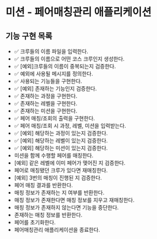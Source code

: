# 미션 - 페어매칭관리 애플리케이션

## 기능 구현 목록
- ✅ 크루들의 이름 파일을 입력한다.
- ✅ 크루들의 이름으로 어떤 코스 크루인지 생성한다.
- ✅ [예외]크루들의 이름이 중복되는지 검증한다.
- ✅ 예외에 사용될 메시지를 정의한다.
- ✅ 사용되는 기능들을 구현한다.
- ✅ [예외] 존재하는 기능인지 검증한다.
- ✅ 존재하는 과정을 구현한다.
- ✅ 존재하는 레벨을 구현한다.
- ✅ 존재하는 미션을 구현한다.
- ✅ 페어 매칭/조회의 출력을 구현한다.
- ✅ 페어 매칭/조회 시 과정, 레벨, 미션을 입력받는다.
- ✅ [예외] 해당하는 과정이 있는지 검증한다.
- ✅ [예외] 해당하는 레벨이 있는지 검증한다.
- ✅ [예외] 해당하는 미션이 있는지 검증한다.
- 미션을 함께 수행할 페어를 매칭한다.
- [예외] 같은 레벨에 이미 페어가 맺어진 지 검증한다.
- 페어로 매칭됐던 크루가 있다면 재매칭한다.
- [예외] 3번의 매칭이 진행된 지 검증한다.
- 페어 매칭 결과를 반환한다.
- 매칭 정보가 존재하는 지 여부를 반환한다.
- 매칭 정보가 존재한다면 매칭 정보를 지우고 재매칭한다.
- 매칭 정보가 존재하지 않는다면 기능을 중단한다.
- 존재하는 매칭 정보를 반환한다.
- 페어를 초기화한다.
- 페어매칭관리 애플리케이션을 종료한다.
